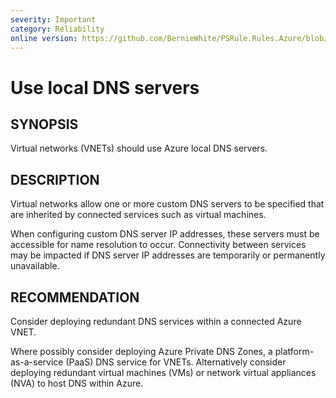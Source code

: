 ```yaml
---
severity: Important
category: Reliability
online version: https://github.com/BernieWhite/PSRule.Rules.Azure/blob/master/docs/rules/en/Azure.VNET.LocalDNS.md
---
```


# Use local DNS servers

## SYNOPSIS

Virtual networks (VNETs) should use Azure local DNS servers.

## DESCRIPTION

Virtual networks allow one or more custom DNS servers to be specified that are inherited by connected services such as virtual machines.

When configuring custom DNS server IP addresses, these servers must be accessible for name resolution to occur.
Connectivity between services may be impacted if DNS server IP addresses are temporarily or permanently unavailable.

## RECOMMENDATION

Consider deploying redundant DNS services within a connected Azure VNET.

Where possibly consider deploying Azure Private DNS Zones, a platform-as-a-service (PaaS) DNS service for VNETs.
Alternatively consider deploying redundant virtual machines (VMs) or network virtual appliances (NVA) to host DNS within Azure.
